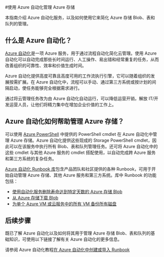 <properties
	pageTitle="使用 Azure 自动化管理 Azure 存储"
	description="了解如何使用 Azure 自动化服务来方便管理 Azure 存储。"
	services="storage, automation"
	documentationCenter=""
	authors="jodoglevy"
	manager="eamono"
	editor=""/>

<tags
	ms.service="storage"
	ms.date="02/20/2016"
	wacn.date=""/>



#使用 Azure 自动化管理 Azure 存储

本指南介绍 Azure 自动化服务，以及如何使用它来简化 Azure 存储 Blob、表和队列的管理。


## 什么是 Azure 自动化？

[Azure 自动化](/home/features/automation/)是一项 Azure 服务，用于通过流程自动化简化云管理。使用 Azure 自动化可以自动完成那些长时间运行、人工操作、易出错和经常重复的任务，从而改善组织的可靠性、效率和价值生成时间。

Azure 自动化提供高度可靠且高度可用的工作流执行引擎，它可以随着组织的发展按需扩展。在 Azure 自动化中，流程可以手动、通过第三方系统或按计划的间隔启动，使任务能够完全根据需求进行。

通过将云管理任务改为由 Azure 自动化自动运行，可以降低运营开销，解放 IT/开发运营人员，让他们将精力集中在增加企业价值的工作上。


## Azure 自动化如何帮助管理 Azure 存储？

可以使用 [Azure PowerShell](https://msdn.microsoft.com/zh-cn/library/azure/jj156055.aspx) 中提供的 PowerShell cmdlet 在 Azure 自动化中管理 Azure 存储。Azure 自动化提供这些现成的 Storage PowerShell cmdlet，因此可以在该服务中执行所有 Blob、表和队列管理任务。还可将 Azure 自动化中的这些 cmdlet 与其他 Azure 服务的 cmdlet 搭配使用，以自动完成跨 Azure 服务和第三方系统的复杂任务。

[Azure 自动化 Runbook 库](https://azure.microsoft.com/blog/2014/10/07/introducing-the-azure-automation-runbook-gallery/)包含产品团队和社区提供的各种 Runbook，可用于开始自动管理 Azure 存储、其他 Azure 服务和第三方系统。库中 Runbook 的功能包括：

 * [使用自动化服务删除寿命达到特定天数的 Azure 存储 Blob](https://gallery.technet.microsoft.com/scriptcenter/Remove-Storage-Blobs-that-aae4b761)
 * [从 Azure 存储下载 Blob](https://gallery.technet.microsoft.com/scriptcenter/a-Blob-from-Azure-Storage-6bc13745)
 * [为单个 Azure VM 或云服务中的所有 VM 备份所有磁盘](https://gallery.technet.microsoft.com/scriptcenter/Backup-all-disks-for-a-ede940d5)


## 后续步骤

既已了解 Azure 自动化以及如何将其用于管理 Azure 存储 Blob、表和队列的基础知识，可使用以下链接了解有关 Azure 自动化的更多信息。

请参阅 Azure 自动化教程[在 Azure 自动化中创建或导入 Runbook](/documentation/articles/automation-creating-importing-runbook/)
 

<!---HONumber=Mooncake_Quality_Review_1202_2016-->